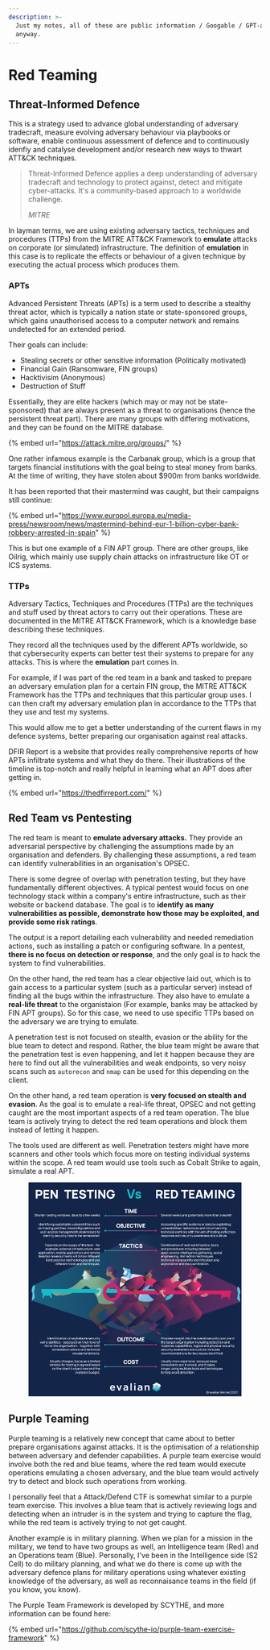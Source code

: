 ```yaml
---
description: >-
  Just my notes, all of these are public information / Googable / GPT-able
  anyway.
---
```


# Red Teaming

## Threat-Informed Defence

This is a strategy used to advance global understanding of adversary tradecraft, measure evolving adversary behaviour via playbooks or software, enable continuous assessment of defence and to continuously idenfiy and catalyse development and/or research new ways to thwart ATT\&CK techniques.

> Threat-Informed Defence applies a deep understanding of adversary tradecraft and technology to protect against, detect and mitigate cyber-attacks. It's a community-based approach to a worldwide challenge.
>
> _MITRE_

In layman terms, we are using existing adversary tactics, techniques and procedures (TTPs) from the MITRE ATT\&CK Framework to **emulate** attacks on corporate (or simulated) infrastructure. The definition of **emulation** in this case is to replicate the effects or behaviour of a given technique by executing the actual process which produces them.&#x20;

### APTs

Advanced Persistent Threats (APTs) is a term used to describe a stealthy threat actor, which is typically a nation state or state-sponsored groups, which gains unauthorised access to a computer network and remains undetected for an extended period.&#x20;

Their goals can include:

* Stealing secrets or other sensitive information (Politically motivated)
* Financial Gain (Ransomware, FIN groups)
* Hacktivisim (Anonymous)
* Destruction of Stuff

Essentially, they are elite hackers (which may or may not be state-sponsored) that are always present as a threat to organisations (hence the persistent threat part). There are many groups with differing motivations, and they can be found on the MITRE database.

{% embed url="https://attack.mitre.org/groups/" %}

One rather infamous example is the Carbanak group, which is a group that targets financial institutions with the goal being to steal money from banks. At the time of writing, they have stolen about $900m from banks worldwide.

It has been reported that their mastermind was caught, but their campaigns still continue:

{% embed url="https://www.europol.europa.eu/media-press/newsroom/news/mastermind-behind-eur-1-billion-cyber-bank-robbery-arrested-in-spain" %}

This is but one example of a FIN APT group. There are other groups, like Oilrig, which mainly use supply chain attacks on infrastructure like OT or ICS systems.&#x20;

### TTPs

Adversary Tactics, Techniques and Procedures (TTPs) are the techniques and stuff used by threat actors to carry out their operations. These are documented in the MITRE ATT\&CK Framework, which is a knowledge base describing these techniques.

They record all the techniques used by the different APTs worldwide, so that cybersecurity experts can better test their systems to prepare for any attacks. This is where the **emulation** part comes in.

For example, if I was part of the red team in a bank and tasked to prepare an adversary emulation plan for a certain FIN group, the MITRE ATT\&CK Framework has the TTPs and techniques that this particular group uses. I can then craft my adversary emulation plan in accordance to the TTPs that they use and test my systems.

This would allow me to get a better understanding of the current flaws in my defence systems, better preparing our organisation against real attacks.&#x20;

DFIR Report is a website that provides really comprehensive reports of how APTs infiltrate systems and what they do there. Their illustrations of the timeline is top-notch and really helpful in learning what an APT does after getting in.

{% embed url="https://thedfirreport.com/" %}

## Red Team vs Pentesting

The red team is meant to **emulate adversary attacks.** They provide an adversarial perspective by challenging the assumptions made by an organisation and defenders. By challenging these assumptions, a red team can identify vulnerabilities in an organisation's OPSEC.&#x20;

There is some degree of overlap with penetration testing, but they have fundamentally different objectives. A typical pentest would focus on one technology stack within a company's entire infrastructure, such as their website or backend database. The goal is to **identify as many vulnerabilities as possible, demonstrate how those may be exploited, and provide some risk ratings**.&#x20;

The output is a report detailing each vulnerability and needed remediation actions, such as installing a patch or configuring software. In a pentest, **there is no focus on detection or response**, and the only goal is to hack the system to find vulnerabilities.&#x20;

On the other hand, the red team has a clear objective laid out, which is to gain access to a particular system (such as a particular server) instead of finding all the bugs within the infrastructure. They also have to emulate a **real-life threat** to the organistaion (For example, banks may be attacked by FIN APT groups). So for this case, we need to use specific TTPs based on the adversary we are trying to emulate.&#x20;

A penetration test is not focused on stealth, evasion or the ability for the blue team to detect and respond. Rather, the blue team might be aware that the penetration test is even happening, and let it happen because they are here to find out all the vulnerabilities and weak endpoints, so very noisy scans such as `autorecon` and `nmap` can be used for this depending on the client.&#x20;

On the other hand, a red team operation is **very focused on stealth and evasion**. As the goal is to emulate a real-life threat, OPSEC and not getting caught are the most important aspects of a red team operation. The blue team is actively trying to detect the red team operations and block them instead of letting it happen.&#x20;

The tools used are different as well. Penetration testers might have more scanners and other tools which focus more on testing individual systems within the scope. A red team would use tools such as Cobalt Strike to again, simulate a real APT.&#x20;

<figure><img src="../../.gitbook/assets/image (13).png" alt=""><figcaption></figcaption></figure>

## Purple Teaming

Purple teaming is a relatively new concept that came about to better prepare organisations against attacks. It is the optimisation of a relationship between adversary and defender capabilities. A purple team exercise would involve both the red and blue teams, where the red team would execute operations emulating a chosen adversary, and the blue team would actively try to detect and block such operations from working.

I personally feel that a Attack/Defend CTF is somewhat similar to a purple team exercise. This involves a blue team that is actively reviewing logs and detecting when an intruder is in the system and trying to capture the flag, while the red team is actively trying to not get caught.

Another example is in military planning. When we plan for a mission in the military, we tend to have two groups as well, an Intelligence team (Red) and an Operations team (Blue). Personally, I've been in the Intelligence side (S2 Cell) to do military planning, and what we do there is come up with the adversary defence plans for military operations using whatever existing knowledge of the adversary, as well as reconnaisance teams in the field (if you know, you know).&#x20;

The Purple Team Framework is developed by SCYTHE, and more information can be found here:

{% embed url="https://github.com/scythe-io/purple-team-exercise-framework" %}
